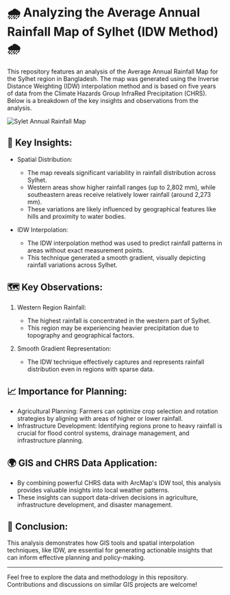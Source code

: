 # 🌧 Analyzing the Average Annual Rainfall Map of Sylhet (IDW Method) 🌧

This repository features an analysis of the Average Annual Rainfall Map for the Sylhet region in Bangladesh. The map was generated using the Inverse Distance Weighting (IDW) interpolation method and is based on five years of data from the Climate Hazards Group InfraRed Precipitation (CHRS). Below is a breakdown of the key insights and observations from the analysis.

![Sylet Annual Rainfall Map](https://github.com/user-attachments/assets/79664c63-aa66-4926-9a14-2c660141afcd)

## 🔑 Key Insights:
- Spatial Distribution:
  - The map reveals significant variability in rainfall distribution across Sylhet.
  - Western areas show higher rainfall ranges (up to 2,802 mm), while southeastern areas receive relatively lower rainfall (around 2,273 mm).
  - These variations are likely influenced by geographical features like hills and proximity to water bodies.

- IDW Interpolation:
  - The IDW interpolation method was used to predict rainfall patterns in areas without exact measurement points.
  - This technique generated a smooth gradient, visually depicting rainfall variations across Sylhet.

## 🗺️ Key Observations:
1. Western Region Rainfall:
   - The highest rainfall is concentrated in the western part of Sylhet.
   - This region may be experiencing heavier precipitation due to topography and geographical factors.

2. Smooth Gradient Representation:
   - The IDW technique effectively captures and represents rainfall distribution even in regions with sparse data.

## 📈 Importance for Planning:
- Agricultural Planning: Farmers can optimize crop selection and rotation strategies by aligning with areas of higher or lower rainfall.
- Infrastructure Development: Identifying regions prone to heavy rainfall is crucial for flood control systems, drainage management, and infrastructure planning.

## 🌍 GIS and CHRS Data Application:
- By combining powerful CHRS data with ArcMap's IDW tool, this analysis provides valuable insights into local weather patterns.
- These insights can support data-driven decisions in agriculture, infrastructure development, and disaster management.

## 🚀 Conclusion:
This analysis demonstrates how GIS tools and spatial interpolation techniques, like IDW, are essential for generating actionable insights that can inform effective planning and policy-making.

---

Feel free to explore the data and methodology in this repository. Contributions and discussions on similar GIS projects are welcome!

